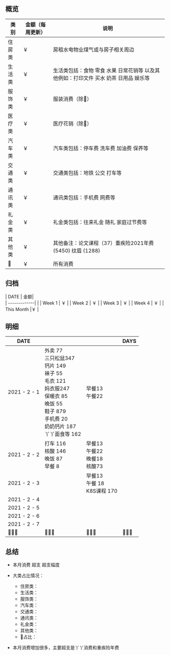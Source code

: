 ## 概览
| 类别           | 金额（每周更新）        |    说明 |
| -------------|-------------| -----|
| 住房类|￥   | 房租水电物业煤气或与房子相关周边
| 生活类| ￥    | 生活类包括：食物 零食 水果 日常花销等 以及其他例如：打印文件 买水 奶茶 日用品 娱乐等        |
|服饰类 | ￥ | 服装消费（除👶） |
|医疗类 | ￥ | 医疗花销（除👶）
|汽车类 |￥ | 汽车类包括：停车费 洗车费 加油费 保养等
|交通类| ￥  | 交通类包括：地铁 公交 打车等
|通讯类 | ￥ | 通讯类包括：手机费 网费等
|礼金类 | ￥  | 礼金类包括：往来礼金 随礼 家庭过节费等
|其他类 | ￥ | 其他备注：论文课程（37）重疾险2021年费 (5450) 纹眉 (1288)
|👶 | ￥  | 所有消费

## 归档
| DATE           | 金额|      
| -------------|       |
| Week 1 | ￥   |
| Week 2 | ￥  |
| Week 3 | ￥  |
| Week 4 | ￥ |
| This Month |￥ |

## 明细
| DATE           |         |    |DAYS
| -------------|-------------| -----|---
|  2021 - 2 - 1     |外卖 77 <br> 三只松鼠347 <br>钙片 149 <br> 袜子 55 <br> 毛衣 121<br> 妈衣服247<br>保暖衣 85<br>晚饭 55<br>鞋子 879<br>手机费 20<br>奶奶钙片 187<br> 丫丫面食等 162  | 早餐13<br>午餐22 |
|  2021 - 2 - 2     |打车 116<br> 核酸 146<br>晚饭 87<br>早餐 8  | 早餐13<br>午餐22<br>晚餐18<br>核酸73 |
|  2021 - 2 - 3     |  | 早餐13<br>午餐 18<br>K8S课程 170|  
|  2021 - 2 - 4     |  |  |
|  2021 - 2 - 5     |  |  |
|  2021 - 2 - 6     |  |  |
|  2021 - 2 - 7     |  |  |
|       👨‍👩‍👧         |     👨‍👩‍👧‍               |    👨‍👩‍👧 |     👨‍👩‍👧   |

## 总结

- 本月消费  超支  超支幅度
- 大类占比情况：
  - 住房类：
  - 生活类：      
  - 服饰类：
  - 汽车类：
  - 交通类：
  - 通讯类：
  - 礼金类：
  - 其他类：
  - 👶占比：

- 本月消费增加很多，主要超支是丫丫消费和重疾险年费
